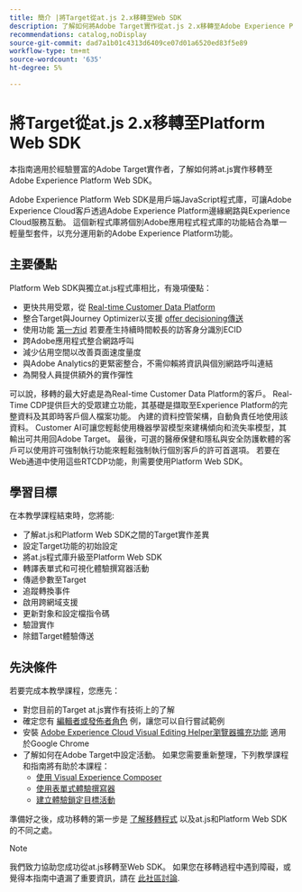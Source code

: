 ```yaml
---
title: 簡介 |將Target從at.js 2.x移轉至Web SDK
description: 了解如何將Adobe Target實作從at.js 2.x移轉至Adobe Experience Platform Web SDK。 主題包括載入JavaScript程式庫、傳送參數、轉譯活動和其他值得注意的圖說。
recommendations: catalog,noDisplay
source-git-commit: dad7a1b01c4313d6409ce07d01a6520ed83f5e89
workflow-type: tm+mt
source-wordcount: '635'
ht-degree: 5%

---
```


# 將Target從at.js 2.x移轉至Platform Web SDK

本指南適用於經驗豐富的Adobe Target實作者，了解如何將at.js實作移轉至Adobe Experience Platform Web SDK。

Adobe Experience Platform Web SDK是用戶端JavaScript程式庫，可讓Adobe Experience Cloud客戶透過Adobe Experience Platform邊緣網路與Experience Cloud服務互動。 這個新程式庫將個別Adobe應用程式程式庫的功能結合為單一輕量型套件，以充分運用新的Adobe Experience Platform功能。

## 主要優點

Platform Web SDK與獨立at.js程式庫相比，有幾項優點：

* 更快共用受眾，從 [Real-time Customer Data Platform](https://experienceleague.adobe.com/docs/platform-learn/tutorials/experience-cloud/next-hit-personalization.html?lang=zh-Hant)
* 整合Target與Journey Optimizer以支援 [offer decisioning傳送](https://experienceleague.adobe.com/docs/target/using/integrate/ajo/offer-decision.html)
* 使用功能 [第一方id](https://experienceleague.adobe.com/docs/platform-learn/data-collection/edge-network/generate-first-party-device-ids.html) 若要產生持續時間較長的訪客身分識別ECID
* 跨Adobe應用程式整合網路呼叫
* 減少佔用空間以改善頁面速度量度
* 與Adobe Analytics的更緊密整合，不需仰賴將資訊與個別網路呼叫連結
* 為開發人員提供額外的實作彈性

可以說，移轉的最大好處是為Real-time Customer Data Platform的客戶。 Real-Time CDP提供巨大的受眾建立功能，其基礎是擷取至Experience Platform的完整資料及其即時客戶個人檔案功能。 內建的資料控管架構，自動負責任地使用該資料。 Customer AI可讓您輕鬆使用機器學習模型來建構傾向和流失率模型，其輸出可共用回Adobe Target。 最後，可選的醫療保健和隱私與安全防護軟體的客戶可以使用許可強制執行功能來輕鬆強制執行個別客戶的許可首選項。 若要在Web通道中使用這些RTCDP功能，則需要使用Platform Web SDK。

## 學習目標

在本教學課程結束時，您將能:

* 了解at.js和Platform Web SDK之間的Target實作差異
* 設定Target功能的初始設定
* 將at.js程式庫升級至Platform Web SDK
* 轉譯表單式和可視化體驗撰寫器活動
* 傳遞參數至Target
* 追蹤轉換事件
* 啟用跨網域支援
* 更新對象和設定檔指令碼
* 驗證實作
* 除錯Target體驗傳送


## 先決條件

若要完成本教學課程，您應先：

* 對您目前的Target at.js實作有技術上的了解
* 確定您有 [編輯者或發佈者角色](https://experienceleague.adobe.com/docs/target/using/administer/manage-users/enterprise/properties-overview.html#section_8C425E43E5DD4111BBFC734A2B7ABC80) 例，讓您可以自行嘗試範例
* 安裝 [Adobe Experience Cloud Visual Editing Helper瀏覽器擴充功能](https://experienceleague.adobe.com/docs/target/using/experiences/vec/troubleshoot-composer/visual-editing-helper-extension.html) 適用於Google Chrome
* 了解如何在Adobe Target中設定活動。 如果您需要重新整理，下列教學課程和指南將有助於本課程：
   * [使用 Visual Experience Composer](https://experienceleague.adobe.com/docs/target-learn/tutorials/experiences/use-the-visual-experience-composer.html)
   * [使用表單式體驗撰寫器](https://experienceleague.adobe.com/docs/target-learn/tutorials/experiences/use-the-form-based-experience-composer.html)
   * [建立體驗鎖定目標活動](https://experienceleague.adobe.com/docs/target-learn/tutorials/activities/create-experience-targeting-activities.html)

準備好之後，成功移轉的第一步是 [了解移轉程式](migration-overview.md) 以及at.js和Platform Web SDK的不同之處。

>[!NOTE]
>
>我們致力協助您成功從at.js移轉至Web SDK。 如果您在移轉過程中遇到障礙，或覺得本指南中遺漏了重要資訊，請在 [此社區討論](https://experienceleaguecommunities.adobe.com/t5/adobe-experience-platform-launch/tutorial-discussion-implement-adobe-experience-cloud-with-web/td-p/444996).